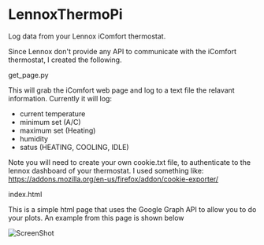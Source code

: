 LennoxThermoPi
==============

Log data from your Lennox iComfort thermostat.

Since Lennox don't provide any API to communicate with the iComfort thermostat, I created the following.

get_page.py

This will grab the iComfort web page and log to a text file the relavant information. 
Currently it will log:

- current temperature
- minimum set (A/C)
- maximum set (Heating)
- humidity
- satus (HEATING, COOLING, IDLE)

Note you will need to create your own cookie.txt file, to authenticate to the lennox dashboard of your thermostat.
I used something like:
https://addons.mozilla.org/en-us/firefox/addon/cookie-exporter/


index.html

This is a simple html page that uses the Google Graph API to allow you to do your plots.
An example from this page is shown below

![ScreenShot](Example.png)

